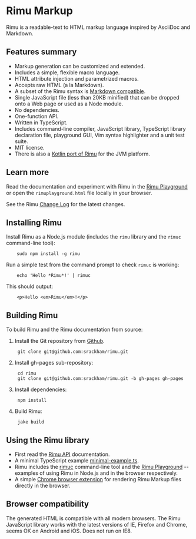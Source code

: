 # Rimu Markup

Rimu is a readable-text to HTML markup language inspired by AsciiDoc
and Markdown.


## Features summary

- Markup generation can be customized and extended.
- Includes a simple, flexible macro language.
- HTML attribute injection and parametrized macros.
- Accepts raw HTML (a la Markdown).
- A subset of the Rimu syntax is [Markdown
  compatible](http://srackham.github.io/rimu/tips.html#markdown-compatible).
- Single JavaScript file (less than 20KB minified) that can be dropped
  onto a Web page or used as a Node module.
- No dependencies.
- One-function API.
- Written in TypeScript.
- Includes command-line compiler, JavaScript library, TypeScript
  library declaration file, playground GUI, Vim syntax highlighter and
  a unit test suite.
- MIT license.
- There is also a [Kotlin port of
  Rimu](https://github.com/srackham/rimu-kt/) for the JVM platform.


## Learn more

Read the documentation and experiment with Rimu in the [Rimu
Playground](http://srackham.github.io/rimu/rimuplayground.html) or open the
`rimuplayground.html` file locally in your browser.

See the Rimu [Change Log](http://srackham.github.io/rimu/changelog.html) for
the latest changes.


## Installing Rimu

Install Rimu as a Node.js module (includes the `rimu` library and the
`rimuc` command-line tool):

        sudo npm install -g rimu

Run a simple test from the command prompt to check `rimuc` is working:

        echo 'Hello *Rimu*!' | rimuc

This should output:

        <p>Hello <em>Rimu</em>!</p>


## Building Rimu

To build Rimu and the Rimu documentation from source:

1. Install the Git repository from [Github](https://github.com/srackham/rimu).

        git clone git@github.com:srackham/rimu.git

2. Install gh-pages sub-repository:

        cd rimu
        git clone git@github.com:srackham/rimu.git -b gh-pages gh-pages

3. Install dependencies:

        npm install

4. Build Rimu:

        jake build


## Using the Rimu library

- First read the [Rimu
  API](http://srackham.github.io/rimu/reference.html#api)
  documentation.
- A minimal TypeScript example
  [minimal-example.ts](https://github.com/srackham/rimu/blob/master/src/examples/minimal-example.ts).
- Rimu includes the
  [rimuc](https://github.com/srackham/rimu/blob/master/src/rimuc/rimuc.ts)
  command-line tool  and the [Rimu
  Playground](http://srackham.github.io/rimu/rimuplayground.html) --
  examples of using Rimu in Node.js and in the browser respectively.
- A simple [Chrome browser
  extension](https://github.com/srackham/rimu-chrome-extension.git)
  for rendering Rimu Markup files directly in the browser.


## Browser compatibility

The generated HTML is compatible with all modern browsers. The Rimu
JavaScript library works with the latest versions of IE, Firefox and
Chrome, seems OK on Android and iOS. Does not run on IE8.
